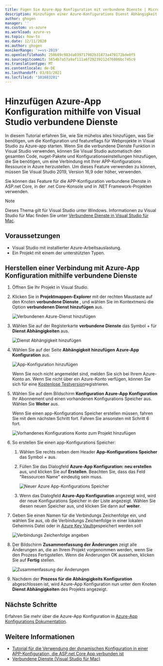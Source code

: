 ```yaml
---
title: Fügen Sie Azure-App Konfiguration mit verbundene Dienste | Microsoft-Dokumentation
description: Hinzufügen einer Azure-Konfigurations Dienst Abhängigkeit zu ihrer App mithilfe von Visual Studio verbundene Dienste
author: ghogen
manager: ''
ms.custom: vs-azure
ms.workload: azure-vs
ms.topic: how-to
ms.date: 12/11/2020
ms.author: ghogen
monikerRange: '>=vs-2019'
ms.openlocfilehash: 250b89c983da039717982b31873a470172bde0f5
ms.sourcegitcommit: 5654b7a57a9af111a6f29239212d76086bc745c9
ms.translationtype: MT
ms.contentlocale: de-DE
ms.lasthandoff: 03/03/2021
ms.locfileid: "101683281"
---
```

# <a name="adding-azure-app-configuration-by-using-visual-studio-connected-services"></a>Hinzufügen Azure-App Konfiguration mithilfe von Visual Studio verbundene Dienste

In diesem Tutorial erfahren Sie, wie Sie mühelos alles hinzufügen, was Sie benötigen, um die Konfiguration und featureflags für Webprojekte in Visual Studio zu Azure-app starten. Wenn Sie die verbundene Dienste Funktion in Visual Studio verwenden, können Sie Visual Studio automatisch den gesamten Code, nuget-Pakete und Konfigurationseinstellungen hinzufügen, die Sie benötigen, um eine Verbindung mit Ihrer APP-Konfigurations Ressource in Azure herzustellen. Um dieses Feature verwenden zu können, müssen Sie Visual Studio 2019, Version 16,9 oder höher, verwenden.

Sie können das Feature für die APP-Konfiguration verbundene Dienste in ASP.net Core, in der .net Core-Konsole und in .NET Framework-Projekten verwenden.

> [!NOTE]
> Dieses Thema gilt für Visual Studio unter Windows. Informationen zu Visual Studio für Mac finden Sie unter [Verbundene Dienste in Visual Studio für Mac](/visualstudio/mac/connected-services).

## <a name="prerequisites"></a>Voraussetzungen

- Visual Studio mit installierter Azure-Arbeitsauslastung.
- Ein Projekt mit einem der unterstützten Typen.

## <a name="connect-to-azure-app-configuration-using-connected-services"></a>Herstellen einer Verbindung mit Azure-App Konfiguration mithilfe verbundene Dienste

1. Öffnen Sie Ihr Projekt in Visual Studio.

1. Klicken Sie in **Projektmappen-Explorer** mit der rechten Maustaste auf den Knoten **verbundene Dienste** , und wählen Sie im Kontextmenü die Option **verbundenen Dienst hinzufügen** aus.

    ![Verbundenen Azure-Dienst hinzufügen](./media/vs-azure-tools-connected-services-storage/vs-2019/add-connected-service.png)

1. Wählen Sie auf der Registerkarte **verbundene Dienste** das Symbol + für **Dienst Abhängigkeiten** aus.

    ![Dienst Abhängigkeit hinzufügen](./media/vs-azure-tools-connected-services-storage/vs-2019/connected-services-tab.png)

1. Wählen Sie auf der Seite **Abhängigkeit hinzufügen** **Azure-App Konfiguration** aus.

    ![App-Konfiguration hinzufügen](./media/vs-azure-tools-connected-services-app-configuration/add-azure-app-configuration.png)

    Wenn Sie noch nicht angemeldet sind, melden Sie sich bei Ihrem Azure-Konto an. Wenn Sie nicht über ein Azure-Konto verfügen, können Sie sich für eine [Kostenlose Testversion](https://azure.microsoft.com/free/dotnet)registrieren.

1. Wählen Sie auf dem Bildschirm **Konfiguration Azure-App Konfiguration** Ihr Abonnement und einen vorhandenen Konfigurations Speicher aus. Wählen Sie **Weiter** aus.

    Wenn Sie einen app-Konfigurations Speicher erstellen müssen, fahren Sie mit dem nächsten Schritt fort. Fahren Sie ansonsten mit Schritt 6 fort.

    ![Vorhandenes Konfigurations Konto zum Projekt hinzufügen](./media/vs-azure-tools-connected-services-app-configuration/select-config-store.png)

1. So erstellen Sie einen app-Konfigurations Speicher:

   1. Wählen Sie rechts neben dem Header **App-Konfigurations Speicher** das Symbol + aus. 

   1. Füllen Sie das Dialogfeld **Azure-App Konfiguration: neu erstellen** aus, und klicken Sie auf **Erstellen**. Beachten Sie, dass das Feld "Ressourcen Name" eindeutig sein muss. 

       ![Neuer Azure App-Konfigurations Speicher](./media/vs-azure-tools-connected-services-app-configuration/create-new-config-store.png)

   1. Wenn das Dialogfeld **Azure-App Konfiguration** angezeigt wird, wird der neue Konfigurations Speicher in der Liste angezeigt. Wählen Sie diesen neuen Speicher aus, und klicken Sie dann auf **weiter**.

1. Geben Sie einen Namen für die Verbindungs Zeichenfolge ein, und wählen Sie aus, ob die Verbindungs Zeichenfolge in einer lokalen Geheimnis Datei oder in [Azure Key Vault](/azure/key-vault)gespeichert werden soll

   ![Verbindungs Zeichenfolge angeben](./media/vs-azure-tools-connected-services-app-configuration/connection-string-app-config.png)

1. Der Bildschirm **Zusammenfassung der Änderungen** zeigt alle Änderungen an, die an Ihrem Projekt vorgenommen werden, wenn Sie den Prozess Fertigstellen. Wenn die Änderungen OK aussehen, klicken Sie auf **Fertig** stellen.

   ![Zusammenfassung der Änderungen](./media/vs-azure-tools-connected-services-app-configuration/summary-of-changes-app-config.png)

1. Nachdem der **Prozess für die Abhängigkeits Konfiguration** abgeschlossen ist, wird Azure-App Konfiguration nun unter dem Knoten **Dienst Abhängigkeiten** des Projekts angezeigt.

## <a name="next-steps"></a>Nächste Schritte

Erfahren Sie mehr über die Azure-App Konfiguration in [Azure-App Konfigurations Dokumentation](/azure/azure-app-configuration/overview).

## <a name="see-also"></a>Weitere Informationen

- [Tutorial für die Verwendung der dynamischen Konfiguration in einer APP-Konfiguration, die ASP.net Core App verbunden ist](/azure/azure-app-configuration/enable-dynamic-configuration-aspnet-core)
- [Verbundene Dienste (Visual Studio für Mac)](/visualstudio/mac/connected-services)